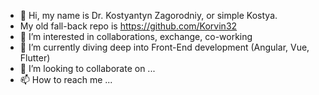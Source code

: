 - 👋 Hi, my name is Dr. Kostyantyn Zagorodniy, or simple Kostya.
- My old fall-back repo is https://github.com/Korvin32
- 👀 I’m interested in collaborations, exchange, co-working
- 🌱 I’m currently diving deep into Front-End development (Angular, Vue, Flutter)
- 💞️ I’m looking to collaborate on ...
- 📫 How to reach me ...

<!---
DoktorZ/DoktorZ is a ✨ special ✨ repository because its `README.md` (this file) appears on your GitHub profile.
You can click the Preview link to take a look at your changes.
--->

